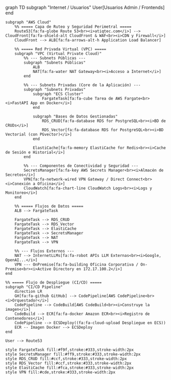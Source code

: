 graph TD
    subgraph "Internet / Usuarios"
        User[Usuarios Admin / Frontends]
    end

    subgraph "AWS Cloud"
        %% ===== Capa de Ruteo y Seguridad Perimetral =====
        Route53[fa:fa-globe Route 53<br><i>atiqtec.com</i>] --> CloudFront[fa:fa-shield-alt CloudFront & WAF<br><i>CDN y Firewall</i>]
        CloudFront --> ALB[fa:fa-arrows-alt-h Application Load Balancer]

        %% ===== Red Privada Virtual (VPC) =====
        subgraph "VPC (Virtual Private Cloud)"
            %% --- Subnets Públicas ---
            subgraph "Subnets Públicas"
                ALB
                NAT[fa:fa-water NAT Gateway<br><i>Acceso a Internet</i>]
            end

            %% --- Subnets Privadas (Core de la Aplicación) ---
            subgraph "Subnets Privadas"
                subgraph "ECS Cluster"
                    FargateTask[fa:fa-cube Tarea de AWS Fargate<br><i>FastAPI App en Docker</i>]
                end

                subgraph "Bases de Datos Gestionadas"
                    RDS_CRUD[fa:fa-database RDS for PostgreSQL<br><i>BD de CRUDs</i>]
                    RDS_Vector[fa:fa-database RDS for PostgreSQL<br><i>BD Vectorial (con PGvector)</i>]
                end
                
                ElastiCache[fa:fa-memory ElastiCache for Redis<br><i>Cache de Sesión e Historial</i>]
            end
            
            %% --- Componentes de Conectividad y Seguridad ---
            SecretsManager[fa:fa-key AWS Secrets Manager<br><i>Almacén de Secretos</i>]
            VPN[fa:fa-network-wired VPN Gateway / Direct Connect<br><i>Conexión a Oficina</i>]
            CloudWatch[fa:fa-chart-line CloudWatch Logs<br><i>Logs y Monitoreo</i>]
        end

        %% ===== Flujos de Datos =====
        ALB --> FargateTask
        
        FargateTask --> RDS_CRUD
        FargateTask --> RDS_Vector
        FargateTask --> ElastiCache
        FargateTask --> SecretsManager
        FargateTask --> NAT
        FargateTask --> VPN

        %% --- Flujos Externos ---
        NAT --> InternetLLMs[fa:fa-robot APIs LLM Externas<br><i>Google, OpenAI...</i>]
        VPN --- OnPremise[fa:fa-building Oficina Corporativa / On-Premise<br><i>Active Directory en 172.17.100.2</i>]
    end

    %% ===== Flujo de Despliegue (CI/CD) =====
    subgraph "CI/CD Pipeline"
        direction LR
        GH[fa:fa-github GitHub] --> CodePipeline[AWS CodePipeline<br><i>Orquestador</i>]
        CodePipeline --> CodeBuild[AWS CodeBuild<br><i>Construye la imagen</i>]
        CodeBuild --> ECR[fa:fa-docker Amazon ECR<br><i>Registro de Contenedores</i>]
        CodePipeline --> ECSDeploy((fa:fa-cloud-upload Despliegue en ECS))
        ECR -- Imagen Docker --> ECSDeploy
    end

    User --> Route53

    style FargateTask fill:#f9f,stroke:#333,stroke-width:2px
    style SecretsManager fill:#ff9,stroke:#333,stroke-width:2px
    style RDS_CRUD fill:#ccf,stroke:#333,stroke-width:2px
    style RDS_Vector fill:#ccf,stroke:#333,stroke-width:2px
    style ElastiCache fill:#fca,stroke:#333,stroke-width:2px
    style VPN fill:#cde,stroke:#333,stroke-width:2px